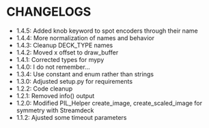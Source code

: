 CHANGELOGS
==========

  - 1.4.5: Added knob keyword to spot encoders through their name
  - 1.4.4: More normalization of names and behavior
  - 1.4.3: Cleanup DECK_TYPE names
  - 1.4.2: Moved x offset to draw_buffer
  - 1.4.1: Corrected types for mypy
  - 1.4.0: I do not remember...
  - 1.3.4: Use constant and enum rather than strings
  - 1.3.0: Adjusted setup.py for requirements
  - 1.2.2: Code cleanup
  - 1.2.1: Removed info() output
  - 1.2.0: Modified PIL_Helper create_image, create_scaled_image for symmetry with Streamdeck
  - 1.1.2: Ajusted some timeout parameters
